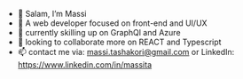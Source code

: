 - 👋 Salam, I’m Massi
- 👀 A web developer focused on front-end and UI/UX
- 🌱 currently skilling up on GraphQl and Azure
- 💞️ looking to collaborate more on REACT and Typescript
- 📫 contact me via: massi.tashakori@gmail.com or LinkedIn: https://www.linkedin.com/in/massita

<!---
massitashakori/massitashakori is a ✨ special ✨ repository because its `README.md` (this file) appears on your GitHub profile.
You can click the Preview link to take a look at your changes.
--->
